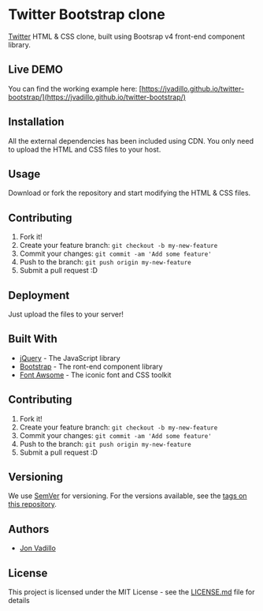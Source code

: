 # Twitter Bootstrap clone

[Twitter](https://twitter.com) HTML & CSS clone, built using Bootsrap v4  front-end component library.

## Live DEMO
You can find the working example here: [https://jvadillo.github.io/twitter-bootstrap/](https://jvadillo.github.io/twitter-bootstrap/)

## Installation
All the external dependencies has been included using CDN. You only need to upload the HTML and CSS files to your host.

## Usage
Download or fork the repository and start modifying the HTML & CSS files.

## Contributing
1. Fork it!
2. Create your feature branch: `git checkout -b my-new-feature`
3. Commit your changes: `git commit -am 'Add some feature'`
4. Push to the branch: `git push origin my-new-feature`
5. Submit a pull request :D

## Deployment
Just upload the files to your server! 

## Built With

* [jQuery](https://jquery.com) - The JavaScript library
* [Bootstrap](http://getbootstrap.com) -  The ront-end component library
* [Font Awsome](https://http://fontawesome.io) - The iconic font and CSS toolkit

## Contributing

1. Fork it!
2. Create your feature branch: `git checkout -b my-new-feature`
3. Commit your changes: `git commit -am 'Add some feature'`
4. Push to the branch: `git push origin my-new-feature`
5. Submit a pull request :D

## Versioning

We use [SemVer](http://semver.org/) for versioning. For the versions available, see the [tags on this repository](https://github.com/jvadillo/twitter-bootstrap/tags). 

## Authors

* [Jon Vadillo](http://jonvadillo.com)

## License

This project is licensed under the MIT License - see the [LICENSE.md](LICENSE.md) file for details


